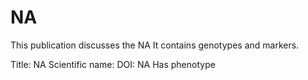 # NA

This publication discusses the NA
It contains  genotypes and  markers.

Title: NA
Scientific name: 
DOI: NA
Has phenotype 

